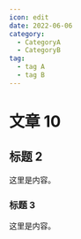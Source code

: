 ```yaml
---
icon: edit
date: 2022-06-06
category:
  - CategoryA
  - CategoryB
tag:
  - tag A
  - tag B
---
```


# 文章 10

## 标题 2

这里是内容。

### 标题 3

这里是内容。

